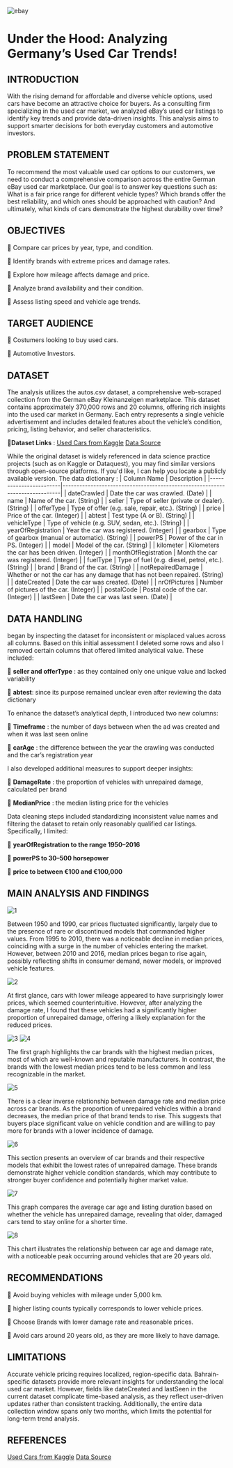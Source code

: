 ![ebay](images/ebay.jpg)
# Under the Hood: Analyzing Germany’s Used Car Trends!
## INTRODUCTION
With the rising demand for affordable and diverse vehicle options, used cars have become an attractive choice for buyers. As a consulting firm specializing in the used car market, we analyzed eBay’s used car listings to identify key trends and provide data-driven insights. This analysis aims to support smarter decisions for both everyday customers and automotive investors.

## PROBLEM STATEMENT
To recommend the most valuable used car options to our customers, we need to conduct a comprehensive comparison across the entire German eBay used car marketplace. Our goal is to answer key questions such as: What is a fair price range for different vehicle types? Which brands offer the best reliability, and which ones should be approached with caution? And ultimately, what kinds of cars demonstrate the highest durability over time?

## OBJECTIVES
🚙	Compare car prices by year, type, and condition.

🚙	Identify brands with extreme prices and damage rates.

🚙 Explore how mileage affects damage and price.

🚙	Analyze brand availability and their condition.

🚙	Assess listing speed and vehicle age trends.

## TARGET AUDIENCE
🚙 Costumers looking to buy used cars.

🚙	Automotive Investors.

## DATASET
The analysis utilizes the autos.csv dataset, a comprehensive web-scraped collection from the German eBay Kleinanzeigen marketplace. This dataset contains approximately 370,000 rows and 20 columns, offering rich insights into the used car market in Germany. Each entry represents a single vehicle advertisement and includes detailed features about the vehicle’s condition, pricing, listing behavior, and seller characteristics.

🔗**Dataset Links** : 
[Used Cars from Kaggle](https://www.kaggle.com/datasets/thedevastator/uncovering-factors-that-affect-used-car-prices)
[Data Source](https://data.world/data-society)


While the original dataset is widely referenced in data science practice projects (such as on Kaggle or Dataquest), you may find similar versions through open-source platforms. If you'd like, I can help you locate a publicly available version.
The data dictionary :
| Column Name            | Description                                                                 |
|------------------------|-----------------------------------------------------------------------------|
| dateCrawled            | Date the car was crawled. (Date)                                            |
| name                   | Name of the car. (String)                                                   |
| seller                 | Type of seller (private or dealer). (String)                                |
| offerType              | Type of offer (e.g. sale, repair, etc.). (String)                           |
| price                  | Price of the car. (Integer)                                                 |
| abtest                 | Test type (A or B). (String)                                                |
| vehicleType            | Type of vehicle (e.g. SUV, sedan, etc.). (String)                           |
| yearOfRegistration     | Year the car was registered. (Integer)                                      |
| gearbox                | Type of gearbox (manual or automatic). (String)                             |
| powerPS                | Power of the car in PS. (Integer)                                           |
| model                  | Model of the car. (String)                                                  |
| kilometer              | Kilometers the car has been driven. (Integer)                               |
| monthOfRegistration    | Month the car was registered. (Integer)                                     |
| fuelType               | Type of fuel (e.g. diesel, petrol, etc.). (String)                          |
| brand                  | Brand of the car. (String)                                                  |
| notRepairedDamage      | Whether or not the car has any damage that has not been repaired. (String) |
| dateCreated            | Date the car was created. (Date)                                            |
| nrOfPictures           | Number of pictures of the car. (Integer)                                    |
| postalCode             | Postal code of the car. (Integer)                                           |
| lastSeen               | Date the car was last seen. (Date)                                          |

## DATA HANDLING
began by inspecting the dataset for inconsistent or misplaced values across all columns. Based on this initial assessment I deleted some rows and also I removed certain columns that offered limited analytical value. These included:

🚙 **seller and offerType** : as they contained only one unique value and lacked variability

🚙 **abtest**: since its purpose remained unclear even after reviewing the data dictionary

To enhance the dataset’s analytical depth, I introduced two new columns:

🚙 **Timeframe** : the number of days between when the ad was created and when it was last seen online

🚙 **carAge** : the difference between the year the crawling was conducted and the car’s registration year

I also developed additional measures to support deeper insights:

🚙 **DamageRate** : the proportion of vehicles with unrepaired damage, calculated per brand

🚙 **MedianPrice** : the median listing price for the vehicles

Data cleaning steps included standardizing inconsistent value names and filtering the dataset to retain only reasonably qualified car listings. Specifically, I limited:

🚙 **yearOfRegistration to the range 1950–2016**

🚙 **powerPS to 30–500 horsepower**

🚙 **price to between €100 and €100,000**

## MAIN ANALYSIS AND FINDINGS
![1](images/1.png)

Between 1950 and 1990, car prices fluctuated significantly, largely due to the presence of rare or discontinued models that commanded higher values. From 1995 to 2010, there was a noticeable decline in median prices, coinciding with a surge in the number of vehicles entering the market. However, between 2010 and 2016, median prices began to rise again, possibly reflecting shifts in consumer demand, newer models, or improved vehicle features.

![2](images/2.png)

At first glance, cars with lower mileage appeared to have surprisingly lower prices, which seemed counterintuitive. However, after analyzing the damage rate, I found that these vehicles had a significantly higher proportion of unrepaired damage, offering a likely explanation for the reduced prices.

![3](images/3.png)
![4](images/4.png)

The first graph highlights the car brands with the highest median prices, most of which are well-known and reputable manufacturers. In contrast, the brands with the lowest median prices tend to be less common and less recognizable in the market.

![5](images/5.png)

There is a clear inverse relationship between damage rate and median price across car brands. As the proportion of unrepaired vehicles within a brand decreases, the median price of that brand tends to rise. This suggests that buyers place significant value on vehicle condition and are willing to pay more for brands with a lower incidence of damage.

![6](images/6.png)

This section presents an overview of car brands and their respective models that exhibit the lowest rates of unrepaired damage. These brands demonstrate higher vehicle condition standards, which may contribute to stronger buyer confidence and potentially higher market value.

![7](images/7.png)

This graph compares the average car age and listing duration based on whether the vehicle has unrepaired damage, revealing that older, damaged cars tend to stay online for a shorter time.

![8](images/8.png)

This chart illustrates the relationship between car age and damage rate, with a noticeable peak occurring around vehicles that are 20 years old.

## RECOMMENDATIONS

🚙 Avoid buying vehicles with mileage under 5,000 km. 

🚙 higher listing counts typically corresponds to lower vehicle prices.

🚙 Choose Brands with lower damage rate and reasonable prices.

🚙 Avoid cars around 20 years old, as they are more likely to have damage.



## LIMITATIONS 
Accurate vehicle pricing requires localized, region-specific data. Bahrain-specific datasets provide more relevant insights for understanding the local used car market. However, fields like dateCreated and lastSeen in the current dataset complicate time-based analysis, as they reflect user-driven updates rather than consistent tracking. Additionally, the entire data collection window spans only two months, which limits the potential for long-term trend analysis.


## REFERENCES 
[Used Cars from Kaggle](https://www.kaggle.com/datasets/thedevastator/uncovering-factors-that-affect-used-car-prices)
[Data Source](https://data.world/data-society)


